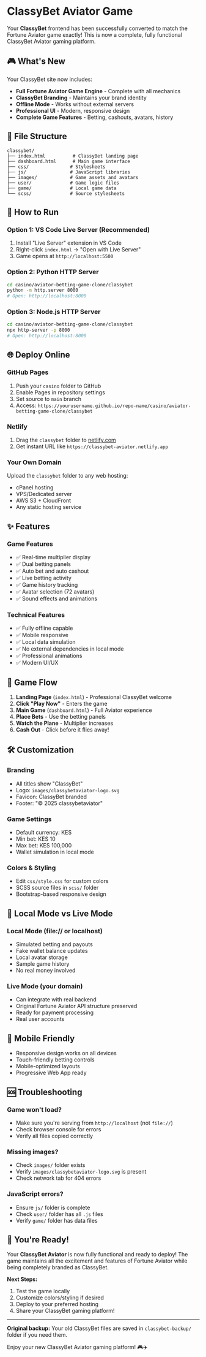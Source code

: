 # ClassyBet Aviator Game

Your **ClassyBet** frontend has been successfully converted to match the Fortune Aviator game exactly! This is now a complete, fully functional ClassyBet Aviator gaming platform.

## 🎮 What's New

Your ClassyBet site now includes:
- **Full Fortune Aviator Game Engine** - Complete with all mechanics
- **ClassyBet Branding** - Maintains your brand identity
- **Offline Mode** - Works without external servers
- **Professional UI** - Modern, responsive design
- **Complete Game Features** - Betting, cashouts, avatars, history

## 📁 File Structure

```
classybet/
├── index.html          # ClassyBet landing page
├── dashboard.html      # Main game interface
├── css/               # Stylesheets
├── js/                # JavaScript libraries
├── images/            # Game assets and avatars
├── user/              # Game logic files
├── game/              # Local game data
└── scss/              # Source stylesheets
```

## 🚀 How to Run

### Option 1: VS Code Live Server (Recommended)
1. Install "Live Server" extension in VS Code
2. Right-click `index.html` → "Open with Live Server"
3. Game opens at `http://localhost:5500`

### Option 2: Python HTTP Server
```bash
cd casino/aviator-betting-game-clone/classybet
python -m http.server 8000
# Open: http://localhost:8000
```

### Option 3: Node.js HTTP Server
```bash
cd casino/aviator-betting-game-clone/classybet
npx http-server -p 8000
# Open: http://localhost:8000
```

## 🌐 Deploy Online

### GitHub Pages
1. Push your `casino` folder to GitHub
2. Enable Pages in repository settings
3. Set source to `main` branch
4. Access: `https://yourusername.github.io/repo-name/casino/aviator-betting-game-clone/classybet`

### Netlify
1. Drag the `classybet` folder to [netlify.com](https://netlify.com)
2. Get instant URL like `https://classybet-aviator.netlify.app`

### Your Own Domain
Upload the `classybet` folder to any web hosting:
- cPanel hosting
- VPS/Dedicated server
- AWS S3 + CloudFront
- Any static hosting service

## ✨ Features

### Game Features
- ✅ Real-time multiplier display
- ✅ Dual betting panels
- ✅ Auto bet and auto cashout
- ✅ Live betting activity
- ✅ Game history tracking
- ✅ Avatar selection (72 avatars)
- ✅ Sound effects and animations

### Technical Features
- ✅ Fully offline capable
- ✅ Mobile responsive
- ✅ Local data simulation
- ✅ No external dependencies in local mode
- ✅ Professional animations
- ✅ Modern UI/UX

## 🎯 Game Flow

1. **Landing Page** (`index.html`) - Professional ClassyBet welcome
2. **Click "Play Now"** - Enters the game
3. **Main Game** (`dashboard.html`) - Full Aviator experience
4. **Place Bets** - Use the betting panels
5. **Watch the Plane** - Multiplier increases
6. **Cash Out** - Click before it flies away!

## 🛠️ Customization

### Branding
- All titles show "ClassyBet"
- Logo: `images/classybetaviator-logo.svg`
- Favicon: ClassyBet branded
- Footer: "© 2025 classybetaviator"

### Game Settings
- Default currency: KES
- Min bet: KES 10
- Max bet: KES 100,000
- Wallet simulation in local mode

### Colors & Styling
- Edit `css/style.css` for custom colors
- SCSS source files in `scss/` folder
- Bootstrap-based responsive design

## 🔧 Local Mode vs Live Mode

### Local Mode (file:// or localhost)
- Simulated betting and payouts
- Fake wallet balance updates
- Local avatar storage
- Sample game history
- No real money involved

### Live Mode (your domain)
- Can integrate with real backend
- Original Fortune Aviator API structure preserved
- Ready for payment processing
- Real user accounts

## 📱 Mobile Friendly

- Responsive design works on all devices
- Touch-friendly betting controls
- Mobile-optimized layouts
- Progressive Web App ready

## 🆘 Troubleshooting

### Game won't load?
- Make sure you're serving from `http://localhost` (not `file://`)
- Check browser console for errors
- Verify all files copied correctly

### Missing images?
- Check `images/` folder exists
- Verify `images/classybetaviator-logo.svg` is present
- Check network tab for 404 errors

### JavaScript errors?
- Ensure `js/` folder is complete
- Check `user/` folder has all `.js` files
- Verify `game/` folder has data files

## 🎉 You're Ready!

Your **ClassyBet Aviator** is now fully functional and ready to deploy! The game maintains all the excitement and features of Fortune Aviator while being completely branded as ClassyBet.

**Next Steps:**
1. Test the game locally
2. Customize colors/styling if desired
3. Deploy to your preferred hosting
4. Share your ClassyBet gaming platform!

---

**Original backup:** Your old ClassyBet files are saved in `classybet-backup/` folder if you need them.

Enjoy your new ClassyBet Aviator gaming platform! 🎮✈️
